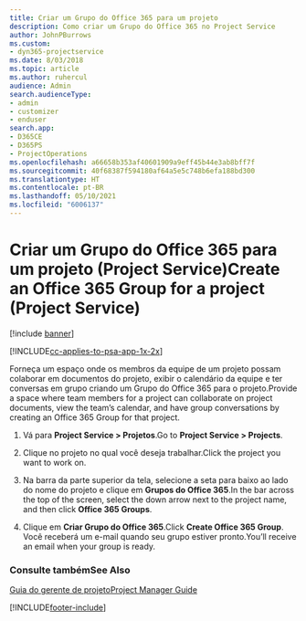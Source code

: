 ```yaml
---
title: Criar um Grupo do Office 365 para um projeto
description: Como criar um Grupo do Office 365 no Project Service
author: JohnPBurrows
ms.custom:
- dyn365-projectservice
ms.date: 8/03/2018
ms.topic: article
ms.author: ruhercul
audience: Admin
search.audienceType:
- admin
- customizer
- enduser
search.app:
- D365CE
- D365PS
- ProjectOperations
ms.openlocfilehash: a66658b353af40601909a9eff45b44e3ab8bff7f
ms.sourcegitcommit: 40f68387f594180af64a5e5c748b6efa188bd300
ms.translationtype: HT
ms.contentlocale: pt-BR
ms.lasthandoff: 05/10/2021
ms.locfileid: "6006137"
---
```

# <a name="create-an-office-365-group-for-a-project-project-service"></a><span data-ttu-id="56afe-103">Criar um Grupo do Office 365 para um projeto (Project Service)</span><span class="sxs-lookup"><span data-stu-id="56afe-103">Create an Office 365 Group for a project (Project Service)</span></span>

[!include [banner](../includes/psa-now-project-operations.md)]

[!INCLUDE[cc-applies-to-psa-app-1x-2x](../includes/cc-applies-to-psa-app-1x-2x.md)]

<span data-ttu-id="56afe-104">Forneça um espaço onde os membros da equipe de um projeto possam colaborar em documentos do projeto, exibir o calendário da equipe e ter conversas em grupo criando um Grupo do Office 365 para o projeto.</span><span class="sxs-lookup"><span data-stu-id="56afe-104">Provide a space where team members for a project can collaborate on project documents, view the team’s calendar, and have group conversations by creating an Office 365 Group for that project.</span></span>  
  
1.  <span data-ttu-id="56afe-105">Vá para **Project Service > Projetos**.</span><span class="sxs-lookup"><span data-stu-id="56afe-105">Go to **Project Service > Projects**.</span></span>  
  
2.  <span data-ttu-id="56afe-106">Clique no projeto no qual você deseja trabalhar.</span><span class="sxs-lookup"><span data-stu-id="56afe-106">Click the project you want to work on.</span></span>  
  
3.  <span data-ttu-id="56afe-107">Na barra da parte superior da tela, selecione a seta para baixo ao lado do nome do projeto e clique em **Grupos do Office 365**.</span><span class="sxs-lookup"><span data-stu-id="56afe-107">In the bar across the top of the screen, select the down arrow next to the project name, and then click **Office 365 Groups**.</span></span>  
  
4.  <span data-ttu-id="56afe-108">Clique em **Criar Grupo do Office 365**.</span><span class="sxs-lookup"><span data-stu-id="56afe-108">Click **Create Office 365 Group**.</span></span> <span data-ttu-id="56afe-109">Você receberá um e-mail quando seu grupo estiver pronto.</span><span class="sxs-lookup"><span data-stu-id="56afe-109">You’ll receive an email when your group is ready.</span></span>  
  
### <a name="see-also"></a><span data-ttu-id="56afe-110">Consulte também</span><span class="sxs-lookup"><span data-stu-id="56afe-110">See Also</span></span>  
 [<span data-ttu-id="56afe-111">Guia do gerente de projeto</span><span class="sxs-lookup"><span data-stu-id="56afe-111">Project Manager Guide</span></span>](../psa/project-manager-guide.md)


[!INCLUDE[footer-include](../includes/footer-banner.md)]